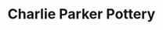 ---
title: "Charlie Parker Pottery"
url: /saint-petersburg/charlie-parker-pottery/
shop: pottery
---
